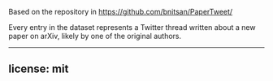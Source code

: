Based on the repository in https://github.com/bnitsan/PaperTweet/

Every entry in the dataset represents a Twitter thread written about a new paper on arXiv, likely by one of the original authors.

---
license: mit
---
